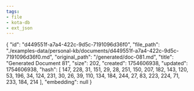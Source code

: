 ```yaml
---
tags:
- file
- kota-db
- ext_json
---
```

{
  "id": "d449551f-a7a4-422c-9d5c-7191096d36f0",
  "file_path": "./examples-data/personal-kb/documents/d449551f-a7a4-422c-9d5c-7191096d36f0.md",
  "original_path": "/generated/doc-081.md",
  "title": "Generated Document 81",
  "size": 202,
  "created": 1754606938,
  "updated": 1754606938,
  "hash": [
    147,
    228,
    31,
    151,
    29,
    28,
    251,
    150,
    207,
    182,
    143,
    120,
    53,
    196,
    34,
    124,
    231,
    30,
    26,
    39,
    110,
    134,
    184,
    244,
    27,
    83,
    223,
    224,
    71,
    233,
    184,
    214
  ],
  "embedding": null
}